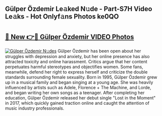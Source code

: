 ## Gülper Özdemir Le𝚊ked N𝚞de - Part-S7H Video Le𝚊ks - Hot Onlyf𝚊ns Photos ke0QO

# <h2><a href="http://ab1811.deff.icu/?id=G%c3%bclper+%c3%96zdemir">🔗 New 👉🔴 Gülper Özdemir VIDEO Photos</a></h2>

[![Gülper Özdemir N𝚞des](https://i.imgur.com/rIISA9y.gif)](http://ab1811.deff.icu/?id=G%c3%bclper+%c3%96zdemir)
Gülper Özdemir has been open about her struggles with depression and anxiety, but her online presence has also attracted toxicity and online harassment. Critics argue that her content perpetuates harmful stereotypes and objectifies women. Some fans, meanwhile, defend her right to express herself and criticize the double standards surrounding female sexuality. Born in 1995, Gülper Özdemir grew up in a musical family and began singing at a young age. She was heavily influenced by artists such as Adele, Florence + The Machine, and Lorde, and began writing her own songs as a teenager. After completing her education, Gülper Özdemir released her debut single "Lost in the Moment" in 2017, which quickly gained traction online and caught the attention of music industry professionals.
